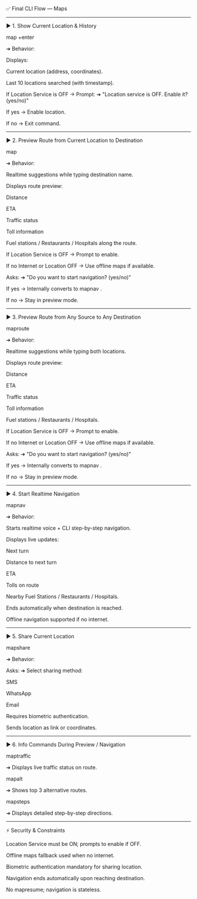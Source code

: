 ✅ Final CLI Flow — Maps


---

▶️ 1. Show Current Location & History

map +enter

➔ Behavior:

Displays:

Current location (address, coordinates).

Last 10 locations searched (with timestamp).


If Location Service is OFF → Prompt:
➔ "Location service is OFF. Enable it? (yes/no)"

If yes → Enable location.

If no → Exit command.




---

▶️ 2. Preview Route from Current Location to Destination

map <destination>

➔ Behavior:

Realtime suggestions while typing destination name.

Displays route preview:

Distance

ETA

Traffic status

Toll information

Fuel stations / Restaurants / Hospitals along the route.


If Location Service is OFF → Prompt to enable.

If no Internet or Location OFF → Use offline maps if available.

Asks:
➔ "Do you want to start navigation? (yes/no)"

If yes → Internally converts to mapnav <current-location> <destination>.

If no → Stay in preview mode.




---

▶️ 3. Preview Route from Any Source to Any Destination

maproute <from-location> <to-location>

➔ Behavior:

Realtime suggestions while typing both locations.

Displays route preview:

Distance

ETA

Traffic status

Toll information

Fuel stations / Restaurants / Hospitals.


If Location Service is OFF → Prompt to enable.

If no Internet or Location OFF → Use offline maps if available.

Asks:
➔ "Do you want to start navigation? (yes/no)"

If yes → Internally converts to mapnav <from-location> <to-location>.

If no → Stay in preview mode.




---

▶️ 4. Start Realtime Navigation

mapnav <from-location> <to-location>

➔ Behavior:

Starts realtime voice + CLI step-by-step navigation.

Displays live updates:

Next turn

Distance to next turn

ETA

Tolls on route

Nearby Fuel Stations / Restaurants / Hospitals.


Ends automatically when destination is reached.

Offline navigation supported if no internet.



---

▶️ 5. Share Current Location

mapshare <contact-number>

➔ Behavior:

Asks:
➔ Select sharing method:

SMS

WhatsApp

Email


Requires biometric authentication.

Sends location as link or coordinates.



---

▶️ 6. Info Commands During Preview / Navigation

maptraffic

➔ Displays live traffic status on route.

mapalt

➔ Shows top 3 alternative routes.

mapsteps

➔ Displays detailed step-by-step directions.


---

⚡ Security & Constraints

Location Service must be ON; prompts to enable if OFF.

Offline maps fallback used when no internet.

Biometric authentication mandatory for sharing location.

Navigation ends automatically upon reaching destination.

No mapresume; navigation is stateless.
